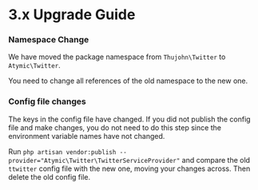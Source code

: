 # 3.x Upgrade Guide

### Namespace Change

We have moved the package namespace from `Thujohn\Twitter` to `Atymic\Twitter`.

You need to change all references of the old namespace to the new one.

### Config file changes

The keys in the config file have changed. If you did not publish the config file and make changes, you do not need to do this step since the environment variable names have not changed.

Run `php artisan vendor:publish --provider="Atymic\Twitter\TwitterServiceProvider"` and compare the old `ttwitter` config file with the new one, moving your changes across. Then delete the old config file.
